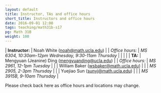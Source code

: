 ```yaml
---
layout: default
title: Instructor, TAs and office hours
short_title: Instructors and office hours
date: 2016-09-01 12:00
tags: teaching/math31b-s17
pg: Math 31B
weight: 100
---
```




| __Instructor:__ | Noah White (<a href="mailto:noah@math.ucla.edu">noah@math.ucla.edu</a>)                    |
| _Office hours:_ | _MS 6304, 10:30am-12pm Wednesday, 9:30-11am Thursday_                                      |
|                 |                                                                                            |
| __TA:__         | Mengyuan (Jeanine) Ding (<a href="mailto:mengyuanding@ucla.edu">mengyuanding@ucla.edu</a>) |
| _Office hours:_ | _MS 2961, 12-1pm Tuesday_                                                                  |
|                 | William Baker (<a href="mailto:wsbaker@math.ucla.edu">wsbaker@math.ucla.edu</a>)           |
|                 | _MS 2905, 2-3pm Thursday_                                                                                 |
|                 | Yuejiao Sun (<a href="mailto:sunyj@math.ucla.edu">sunyj@math.ucla.edu</a>)                 |
|                 | _MS 3915B, 9-10am Thursday_                                                                |


Please check back here as office hours and locations may change.
